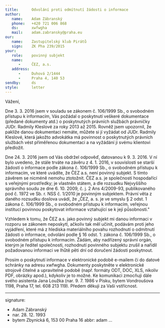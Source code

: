 ```yaml
---
title:      Odvolání proti odmítnutí žádosti o informace
author:
   name:    Adam Zábranský
   phone:   +420 721 006 868
   ds:      xwfwgha
   mail:    adam.zabransky@praha.eu
our:
   name:    Zastupitelský klub Pirátů
   sign:    ZK Pha 239/2015
your:
   role:    povinný subjekt
   name:
      -     ČEZ, a.s.
   address:
      -     Duhová 2/1444
      -     Praha 4, 140 53
sendby:     ds
style:      letter
---
```


Vážení,

Dne 3. 3. 2016 jsem v souladu se zákonem č. 106/1999 Sb., o svobodném přístupu k informacím, Vás požádal o poskytnutí veškeré dokumentace (předané dokumenty atd.) o poskytnutých právních službách právničky JUDr. Radmily Kleslové za roky 2013 až 2015. Rovněž jsem upozornil, že pakliže danou dokumentaci nemáte, můžete si jí vyžádat od JUDr. Radmily Kleslové, která jakožto advokátka má povinnost o poskytnutých právních službách vést přiměřenou dokumentaci a na vyžádání ji svému klientovi předložit.

Dne 24. 3. 2016 jsem od Vás obdržel odpověď, datovanou k 9. 3. 2016. V ní bylo uvedeno, že stále trváte na závěru z 4. 1. 2016, v souvislosti se starší žádostí o informace podle zákona č. 106/1999 Sb., o svobodném přístupu k informacím, ve které uvádíte, že ČEZ a.s. není povinný subjekt. S tímto závěrem se nicméně nemohu ztotožnit. ČEZ a.s. je společností hospodařící s veřejnými prostředky; je vlastněn státem, a dle rozsudku Nejvyššího správního soudu ze dne 6. 10. 2009, č. j. 2 Ans 4/2009-93, publikovaného pod č. 1972 ve Sb. r. NSS č. 1/2010 je povinným subjektem. Právní věta z daného rozsudku doslova uvádí, že „ČEZ, a. s. je ve smyslu § 2 odst. 1 zákona č.
106/1999 Sb., o svobodném přístupu k informacím, veřejnou institucí povinnou po­skytovat informace vztahující se k její působnosti."

Vzhledem k tomu, že ČEZ a.s. jako povinný subjekt mi danou informaci v rozporu se zákonem neposkytl, ačkoliv tak měl učinit, podávám proti jeho vyjádření, které má z hlediska materiálního povahu rozhodnutí o odmítnutí žádosti o informace, odvolání podle § 16 odst. 1: zákona č. 106/1999 Sb., o svobodném přístupu k informacím. Žádám, aby nadřízený správní orgán, kterým je ředitel společnosti, rozhodnutí povinného subjektu zrušil a nařídil požadovanou informaci ve lhůtě pěti dní od doručení žádosti poskytnout.

Prosím o poskytnutí informace v elektronické podobě e-mailem či do datové schránky na adresu xwfwgha. Dokumenty poskytněte v elektronické strojově čitelné a upravitelné podobě (např. formáty ODT, DOC, XLS, nikoliv PDF, obrázky apod.), kdykoliv je to možné. Ke komunikaci zmocňuji dále svého asistenta Jana Loužka (nar. 9. 7. 1986 v Písku, bytem Vondroušova 1198, Praha 17, tel. 608 213 119). Předem děkuji za Vaši vstřícnost. 

---
signature:
  - Adam Zábranský
  - nar. 28. 12. 1993
  - bytem Zbynická 6, 153 00 Praha 16
abbr:       adam
...
